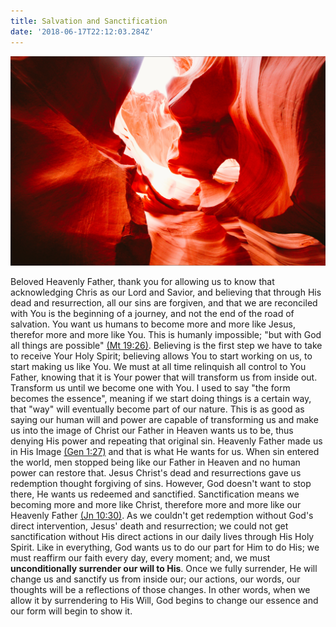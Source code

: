 ```yaml
---
title: Salvation and Sanctification
date: '2018-06-17T22:12:03.284Z'
---
```

![Salvation and Sanctification](./abstract-art-artistic-342013.jpg)

Beloved Heavenly Father, thank you for allowing us to know that acknowledging Chris as our Lord and Savior, and believing that through His dead and resurrection, all our sins are forgiven, and that we are reconciled with You is the beginning of a journey, and not the end of the road of salvation.
You want us humans to become more and more like Jesus, therefor more and more like You. This is humanly impossible; "but with God all things are possible" [(Mt 19:26)](https://biblehub.com/kjv/matthew/19-26.htm).
Believing is the first step we have to take to receive Your Holy Spirit; believing allows You to start working on us, to start making us like You.
We must at all time relinquish all control to You Father, knowing that it is Your power that will transform us from inside out. Transform us until we become one with You.
I used to say "the form becomes the essence", meaning if we start doing things is a certain way, that "way" will eventually become part of our nature. This is as good as saying our human will and power are capable of transforming us and make us into the image of Christ our Father in Heaven wants us to be, thus denying His power and repeating that original sin.
Heavenly Father made us in His Image [(Gen 1:27)](https://biblehub.com/kjv/genesis/1-27.htm) and that is what He wants for us. When sin entered the world, men stopped being like our Father in Heaven and no human power can restore that. Jesus Christ's dead and resurrections gave us redemption thought forgiving of sins. However, God doesn't want to stop there, He wants us redeemed and sanctified. Sanctification means we becoming more and more like Christ, therefore more and more like our Heavenly Father [(Jn 10:30)](https://biblehub.com/kjv/genesis/1-27.htm).
As we couldn't get redemption without God's direct intervention, Jesus' death and resurrection; we could not get sanctification without His direct actions in our daily lives through His Holy Spirit.
Like in everything, God wants us to do our part for Him to do His; we must reaffirm our faith every day, every moment; and, we must **unconditionally surrender our will to His**.
Once we fully surrender, He will change us and sanctify us from inside our; our actions, our words, our thoughts will be a reflections of those changes.
In other words, when we allow it by surrendering to His Will, God begins to change our essence and our form will begin to show it.

